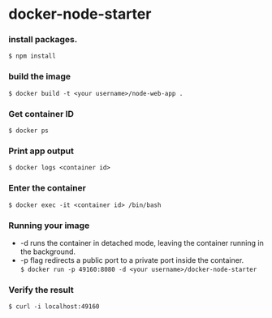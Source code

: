 # docker-node-starter

### install packages.
`$ npm install`

### build the image
`$ docker build -t <your username>/node-web-app .`
  
### Get container ID
`$ docker ps`

### Print app output
`$ docker logs <container id>`

### Enter the container
`$ docker exec -it <container id> /bin/bash`

### Running your image 
* -d runs the container in detached mode, leaving the container running in the background. 
* -p flag redirects a public port to a private port inside the container.  
`$ docker run -p 49160:8080 -d <your username>/docker-node-starter`

### Verify the result
`$ curl -i localhost:49160`
